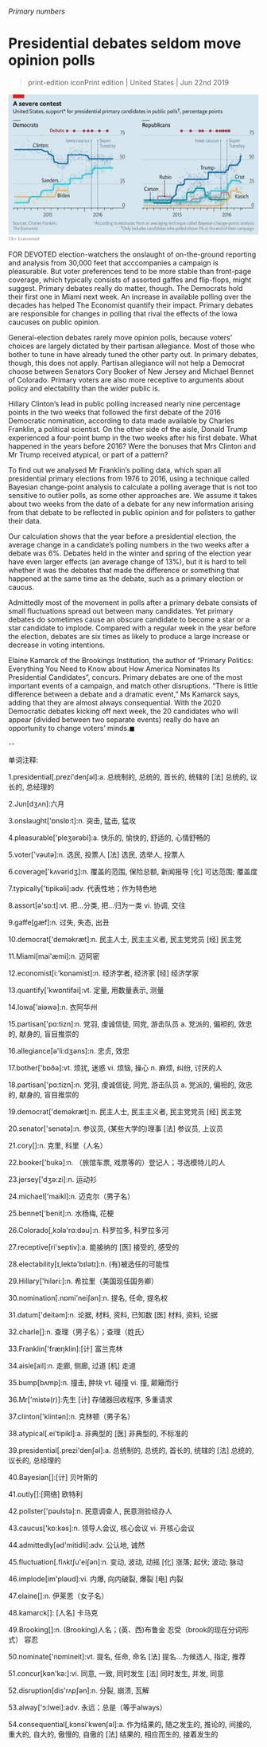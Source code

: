 ###### Primary numbers

# Presidential debates seldom move opinion polls 

> print-edition iconPrint edition | United States | Jun 22nd 2019 

![image](images/20190622_USC941.png) 

FOR DEVOTED election-watchers the onslaught of on-the-ground reporting and analysis from 30,000 feet that acccompanies a campaign is pleasurable. But voter preferences tend to be more stable than front-page coverage, which typically consists of assorted gaffes and flip-flops, might suggest. Primary debates really do matter, though. The Democrats hold their first one in Miami next week. An increase in available polling over the decades has helped The Economist quantify their impact. Primary debates are responsible for changes in polling that rival the effects of the Iowa caucuses on public opinion. 

General-election debates rarely move opinion polls, because voters’ choices are largely dictated by their partisan allegiance. Most of those who bother to tune in have already tuned the other party out. In primary debates, though, this does not apply. Partisan allegiance will not help a Democrat choose between Senators Cory Booker of New Jersey and Michael Bennet of Colorado. Primary voters are also more receptive to arguments about policy and electability than the wider public is. 

Hillary Clinton’s lead in public polling increased nearly nine percentage points in the two weeks that followed the first debate of the 2016 Democratic nomination, according to data made available by Charles Franklin, a political scientist. On the other side of the aisle, Donald Trump experienced a four-point bump in the two weeks after his first debate. What happened in the years before 2016? Were the bonuses that Mrs Clinton and Mr Trump received atypical, or part of a pattern? 

To find out we analysed Mr Franklin’s polling data, which span all presidential primary elections from 1976 to 2016, using a technique called Bayesian change-point analysis to calculate a polling average that is not too sensitive to outlier polls, as some other approaches are. We assume it takes about two weeks from the date of a debate for any new information arising from that debate to be reflected in public opinion and for pollsters to gather their data. 

Our calculation shows that the year before a presidential election, the average change in a candidate’s polling numbers in the two weeks after a debate was 6%. Debates held in the winter and spring of the election year have even larger effects (an average change of 13%), but it is hard to tell whether it was the debates that made the difference or something that happened at the same time as the debate, such as a primary election or caucus. 

Admittedly most of the movement in polls after a primary debate consists of small fluctuations spread out between many candidates. Yet primary debates do sometimes cause an obscure candidate to become a star or a star candidate to implode. Compared with a regular week in the year before the election, debates are six times as likely to produce a large increase or decrease in voting intentions. 

Elaine Kamarck of the Brookings Institution, the author of “Primary Politics: Everything You Need to Know about How America Nominates Its Presidential Candidates”, concurs. Primary debates are one of the most important events of a campaign, and match other disruptions. “There is little difference between a debate and a dramatic event,” Ms Kamarck says, adding that they are almost always consequential. With the 2020 Democratic debates kicking off next week, the 20 candidates who will appear (divided between two separate events) really do have an opportunity to change voters’ minds.◼ 

-- 

 单词注释:

1.presidential[.prezi'denʃәl]:a. 总统制的, 总统的, 首长的, 统辖的 [法] 总统的, 议长的, 总经理的 

2.Jun[dʒʌn]:六月 

3.onslaught['ɒnslɒ:t]:n. 突击, 猛击, 猛攻 

4.pleasurable['pleʒәrәbl]:a. 快乐的, 愉快的, 舒适的, 心情舒畅的 

5.voter['vәutә]:n. 选民, 投票人 [法] 选民, 选举人, 投票人 

6.coverage['kʌvәridʒ]:n. 覆盖的范围, 保险总额, 新闻报导 [化] 可达范围; 覆盖度 

7.typically['tipikәli]:adv. 代表性地；作为特色地 

8.assort[ә'sɒ:t]:vt. 把...分类, 把...归为一类 vi. 协调, 交往 

9.gaffe[gæf]:n. 过失, 失态, 出丑 

10.democrat['demәkræt]:n. 民主人士, 民主主义者, 民主党党员 [经] 民主党 

11.Miami[mai'æmi]:n. 迈阿密 

12.economist[i:'kɒnәmist]:n. 经济学者, 经济家 [经] 经济学家 

13.quantify['kwɒntifai]:vt. 定量, 用数量表示, 测量 

14.Iowa['aiәwә]:n. 衣阿华州 

15.partisan['pɑ:tizn]:n. 党羽, 虔诚信徒, 同党, 游击队员 a. 党派的, 偏袒的, 效忠的, 献身的, 盲目推崇的 

16.allegiance[ә'li:dʒәns]:n. 忠贞, 效忠 

17.bother['bɒðә]:vt. 烦扰, 迷惑 vi. 烦恼, 操心 n. 麻烦, 纠纷, 讨厌的人 

18.partisan['pɑ:tizn]:n. 党羽, 虔诚信徒, 同党, 游击队员 a. 党派的, 偏袒的, 效忠的, 献身的, 盲目推崇的 

19.democrat['demәkræt]:n. 民主人士, 民主主义者, 民主党党员 [经] 民主党 

20.senator['senәtә]:n. 参议员, (某些大学的)理事 [法] 参议员, 上议员 

21.cory[]:n. 克里, 科里（人名） 

22.booker['bukә]:n. （旅馆车票, 戏票等的）登记人；寻选模特儿的人 

23.jersey['dʒә:zi]:n. 运动衫 

24.michael['maikl]:n. 迈克尔（男子名） 

25.bennet['benit]:n. 水杨梅, 花梗 

26.Colorado[,kɔlә'rɑ:dәu]:n. 科罗拉多, 科罗拉多河 

27.receptive[ri'septiv]:a. 能接纳的 [医] 接受的, 感受的 

28.electability[ɪ,lektə'bɪlətɪ]:n. (有)被选任的可能性 

29.Hillary['hiləri:]:n. 希拉里（美国现任国务卿） 

30.nomination[.nɒmi'neiʃәn]:n. 提名, 任命, 提名权 

31.datum['deitәm]:n. 论据, 材料, 资料, 已知数 [医] 材料, 资料, 论据 

32.charle[]:n. 查理（男子名）；查理（姓氏） 

33.Franklin['fræŋklin]:[计] 富兰克林 

34.aisle[ail]:n. 走廊, 侧廊, 过道 [机] 走道 

35.bump[bʌmp]:n. 撞击, 肿块 vt. 碰撞 vi. 撞, 颠簸而行 

36.Mr['mistә(r)]:先生 [计] 存储器回收程序, 多重请求 

37.clinton['klintәn]:n. 克林顿（男子名） 

38.atypical[.ei'tipikl]:a. 非典型的 [医] 非典型的, 不标准的 

39.presidential[.prezi'denʃәl]:a. 总统制的, 总统的, 首长的, 统辖的 [法] 总统的, 议长的, 总经理的 

40.Bayesian[]:[计] 贝叶斯的 

41.outly[]:[网络] 欧特利 

42.pollster['pәulstә]:n. 民意调查人, 民意测验经办人 

43.caucus['kɒ:kәs]:n. 领导人会议, 核心会议 vi. 开核心会议 

44.admittedly[әd'mitidli]:adv. 公认地, 诚然 

45.fluctuation[.flʌktʃu'eiʃәn]:n. 变动, 波动, 动摇 [化] 涨落; 起伏; 波动; 脉动 

46.implode[im'plәud]:vi. 内爆, 向内破裂, 爆裂 [电] 内裂 

47.elaine[]:n. 伊莱恩（女子名） 

48.kamarck[]: [人名] 卡马克 

49.Brooking[]:n. (Brooking)人名；(英、西)布鲁金 忍受（brook的现在分词形式） 容忍 

50.nominate['nɒmineit]:vt. 提名, 任命, 命名 [法] 提名...为候选人, 指定, 推荐 

51.concur[kәn'kә:]:vi. 同意, 一致, 同时发生 [法] 同时发生, 并发, 同意 

52.disruption[dis'rʌpʃәn]:n. 分裂, 崩溃, 瓦解 

53.alway['ɔ:lwei]:adv. 永远；总是（等于always） 

54.consequential[,kɔnsi'kwenʃәl]:a. 作为结果的, 随之发生的, 推论的, 间接的, 重大的, 自大的, 傲慢的, 自傲的 [法] 结果的, 相应而生的, 接着发生的 

